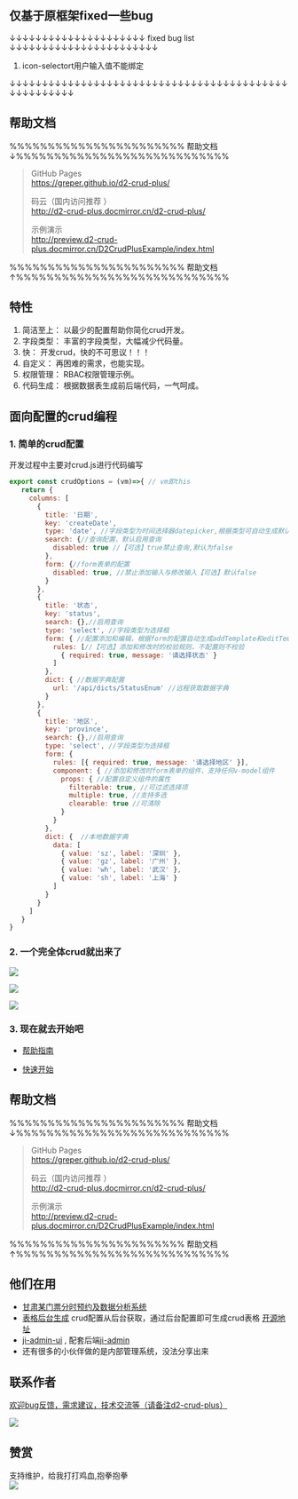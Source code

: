## 仅基于原框架fixed一些bug
↓↓↓↓↓↓↓↓↓↓↓↓↓↓↓↓↓↓↓↓↓ fixed bug list ↓↓↓↓↓↓↓↓↓↓↓↓↓↓↓↓↓↓↓↓↓↓↓      
1. icon-selectort用户输入值不能绑定
 
↓↓↓↓↓↓↓↓↓↓↓↓↓↓↓↓↓↓↓↓↓↓↓↓↓↓↓↓↓↓↓↓↓↓↓↓↓↓↓↓↓↓↓↓↓↓↓↓↓↓↓↓↓     



## 帮助文档 
%%%%%%%%%%%%%%%%%%%%%%% 帮助文档 ↓%%%%%%%%%%%%%%%%%%%%%%%%%%%%
> 
>GitHub Pages   
>https://greper.github.io/d2-crud-plus/
>
>码云（国内访问推荐 ）  
>http://d2-crud-plus.docmirror.cn/d2-crud-plus/   
>
>示例演示   
>http://preview.d2-crud-plus.docmirror.cn/D2CrudPlusExample/index.html
>
%%%%%%%%%%%%%%%%%%%%%%% 帮助文档 ↑%%%%%%%%%%%%%%%%%%%%%%%%%%%%
## 特性

1. 简洁至上： 以最少的配置帮助你简化crud开发。
2. 字段类型： 丰富的字段类型，大幅减少代码量。
3. 快： 开发crud，快的不可思议！！！
4. 自定义： 再困难的需求，也能实现。
5. 权限管理： RBAC权限管理示例。
6. 代码生成： 根据数据表生成前后端代码，一气呵成。  

## 面向配置的crud编程
 
### 1. 简单的crud配置
开发过程中主要对crud.js进行代码编写 
```js
export const crudOptions = (vm)=>{ // vm即this
   return {
     columns: [
       {
         title: '日期',
         key: 'createDate',
         type: 'date', //字段类型为时间选择器datepicker,根据类型可自动生成默认配置
         search: {//查询配置，默认启用查询
           disabled: true //【可选】true禁止查询,默认为false
         },
         form: {//form表单的配置
           disabled: true, //禁止添加输入与修改输入【可选】默认false
         }
       },
       {
         title: '状态',
         key: 'status',
         search: {},//启用查询
         type: 'select', //字段类型为选择框
         form: { //配置添加和编辑，根据form的配置自动生成addTemplate和editTemplate
           rules: [//【可选】添加和修改时的校验规则，不配置则不校验
             { required: true, message: '请选择状态' }
           ]
         },
         dict: { //数据字典配置
           url: '/api/dicts/StatusEnum' //远程获取数据字典
         }
       },
       {
         title: '地区', 
         key: 'province', 
         search: {},//启用查询
         type: 'select', //字段类型为选择框
         form: {
           rules: [{ required: true, message: '请选择地区' }],
           component: { //添加和修改时form表单的组件，支持任何v-model组件
             props: { //配置自定义组件的属性
               filterable: true, //可过滤选择项
               multiple: true, //支持多选
               clearable: true //可清除
             }
           }
         },
         dict: {  //本地数据字典
           data: [
             { value: 'sz', label: '深圳' }, 
             { value: 'gz', label: '广州' }, 
             { value: 'wh', label: '武汉' }, 
             { value: 'sh', label: '上海' }
           ]
         }
       }
     ]
   }
}
``` 
### 2. 一个完全体crud就出来了   

![](./packages/d2-crud-plus/doc/image/list.png)

![](./packages/d2-crud-plus/doc/image/add.png)

![](./packages/d2-crud-plus/doc/image/edit.png)

### 3. 现在就去开始吧
* [帮助指南](http://d2-crud-plus.docmirror.cn/d2-crud-plus/guide/)

* [快速开始](http://d2-crud-plus.docmirror.cn/d2-crud-plus/guide/quickstart.html)


## 帮助文档 
%%%%%%%%%%%%%%%%%%%%%%% 帮助文档 ↓%%%%%%%%%%%%%%%%%%%%%%%%%%%%
> 
>GitHub Pages   
>https://greper.github.io/d2-crud-plus/
>
>码云（国内访问推荐 ）  
>http://d2-crud-plus.docmirror.cn/d2-crud-plus/   
>
>示例演示   
>http://preview.d2-crud-plus.docmirror.cn/D2CrudPlusExample/index.html
>
%%%%%%%%%%%%%%%%%%%%%%% 帮助文档 ↑%%%%%%%%%%%%%%%%%%%%%%%%%%%%

## 他们在用

* [甘肃某门票分时预约及数据分析系统](https://tms.yougansu.com/orderManage/)
* [表格后台生成](https://cloud.battcn.com/)  crud配置从后台获取，通过后台配置即可生成crud表格 [开源地址](https://gitee.com/battcn/wemirr-platform)   
* [ji-admin-ui](https://github.com/power4j/ji-admin-ui) , 配套后端[ji-admin](https://github.com/power4j/ji-boot)
* 还有很多的小伙伴做的是内部管理系统，没法分享出来  
  
## 联系作者

[欢迎bug反馈，需求建议，技术交流等（请备注d2-crud-plus）](http://d2-crud-plus.docmirror.cn/d2-crud-plus/guide/contact.html)

![](http://d2p.file.docmirror.cn/greper/contact.png)

## 赞赏
支持维护，给我打打鸡血,抱拳抱拳    
![](http://d2p.file.docmirror.cn/greper/donate.jpg-400_400)
